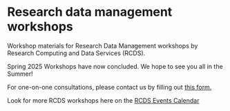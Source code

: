 # Research data management workshops
Workshop materials for Research Data Management workshops by Research Computing and Data Services (RCDS).

Spring 2025 Workshops have now concluded. We hope to see you all in the Summer!

For one-on-one consultations, please contact us by filling out [this form.](https://services.northwestern.edu/TDClient/30/Portal/Requests/ServiceDet?ID=92)

Look for more RCDS workshops here on the [RCDS Events Calendar](https://planitpurple.northwestern.edu/calendar/4661)
